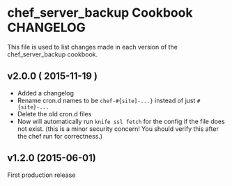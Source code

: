 chef_server_backup Cookbook CHANGELOG
=====================================
This file is used to list changes made in each version of the chef_server_backup cookbook.

v2.0.0 ( 2015-11-19 )
---------------------
- Added a changelog
- Rename cron.d names to be `chef-#{site]-...}` instead of just `#{site}-...`
- Delete the old cron.d files
- Now will automatically run `knife ssl fetch` for the config if the file does not exist. (this is a minor security concern! You should verify this after the chef run for correctness.)

v1.2.0 (2015-06-01)
-------------------
First production release
